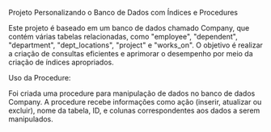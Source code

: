 Projeto Personalizando o Banco de Dados com Índices e Procedures

Este projeto é baseado em um banco de dados chamado Company, que contém várias tabelas relacionadas, como "employee", "dependent", "department", "dept_locations", "project" e "works_on". O objetivo é realizar a criação de consultas eficientes e aprimorar o desempenho por meio da criação de índices apropriados.

Uso da Procedure:

Foi criada uma procedure para manipulação de dados no banco de dados Company. A procedure recebe informações como ação (inserir, atualizar ou excluir), nome da tabela, ID, e colunas correspondentes aos dados a serem manipulados.